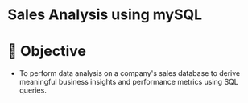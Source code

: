 # Sales Analysis using  mySQL

# 📌 Objective
- To perform data analysis on a company's sales database to derive meaningful business insights and performance metrics using SQL queries.
